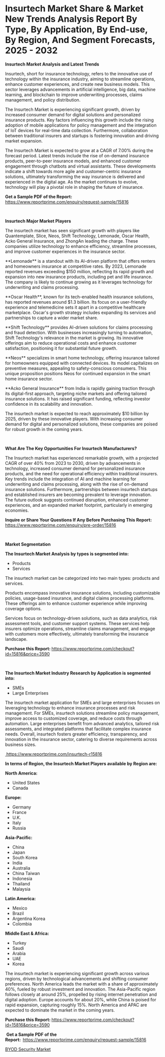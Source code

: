 <p><h1>Insurtech Market Share & Market New Trends Analysis Report By Type, By Application, By End-use, By Region, And Segment Forecasts, 2025 - 2032</h1></p><p><strong>Insurtech Market Analysis and Latest Trends</strong></p>
<p><p>Insurtech, short for insurance technology, refers to the innovative use of technology within the insurance industry, aiming to streamline operations, enhance customer experiences, and create new business models. This sector leverages advancements in artificial intelligence, big data, machine learning, and blockchain to improve underwriting processes, claims management, and policy distribution.</p><p>The Insurtech Market is experiencing significant growth, driven by increased consumer demand for digital solutions and personalized insurance products. Key factors influencing this growth include the rising adoption of mobile applications for policy management and the integration of IoT devices for real-time data collection. Furthermore, collaboration between traditional insurers and startups is fostering innovation and driving market expansion.</p><p>The Insurtech Market is expected to grow at a CAGR of 7.00% during the forecast period. Latest trends include the rise of on-demand insurance products, peer-to-peer insurance models, and enhanced customer engagement through chatbots and virtual assistants. These developments indicate a shift towards more agile and customer-centric insurance solutions, ultimately transforming the way insurance is delivered and experienced in the digital age. As the market continues to evolve, technology will play a pivotal role in shaping the future of insurance.</p></p>
<p><strong>Get a Sample PDF of the Report:&nbsp;</strong> <a href="https://www.reportprime.com/enquiry/request-sample/15816?utm_campaign=1720&utm_medium=2&utm_source=Github&utm_content=ia&utm_term=20032025&utm_id=insurtech">https://www.reportprime.com/enquiry/request-sample/15816</a></p>
<p>&nbsp;</p>
<p><strong>Insurtech Major Market Players</strong></p>
<p><p>The insurtech market has seen significant growth with players like Quantemplate, Slice, Neos, Shift Technology, Lemonade, Oscar Health, Acko General Insurance, and ZhongAn leading the charge. These companies utilize technology to enhance efficiency, streamline processes, and improve customer experiences in the insurance sector.</p><p>**Lemonade** is a standout with its AI-driven platform that offers renters and homeowners insurance at competitive rates. By 2023, Lemonade reported revenues exceeding $150 million, reflecting its rapid growth and expansion into new insurance products, including pet and life insurance. The company is likely to continue growing as it leverages technology for underwriting and claims processing.</p><p>**Oscar Health**, known for its tech-enabled health insurance solutions, has reported revenues around $1.3 billion. Its focus on a user-friendly experience and telemedicine sets it apart in a competitive healthcare marketplace. Oscar's growth strategy includes expanding its services and partnerships to capture a wider market share.</p><p>**Shift Technology** provides AI-driven solutions for claims processing and fraud detection. With businesses increasingly turning to automation, Shift Technology's relevance in the market is growing. Its innovative offerings aim to reduce operational costs and enhance customer satisfaction, positioning it for substantial future growth.</p><p>**Neos** specializes in smart home technology, offering insurance tailored for homeowners equipped with connected devices. Its model capitalizes on preventive measures, appealing to safety-conscious consumers. This unique proposition positions Neos for continued expansion in the smart home insurance sector.</p><p>**Acko General Insurance** from India is rapidly gaining traction through its digital-first approach, targeting niche markets and offering tailored insurance solutions. It has raised significant funding, reflecting investor confidence in its scalability and innovation.</p><p>The insurtech market is expected to reach approximately $10 billion by 2025, driven by these innovative players. With increasing consumer demand for digital and personalized solutions, these companies are poised for robust growth in the coming years.</p></p>
<p>&nbsp;</p>
<p><strong>What Are The Key Opportunities For Insurtech Manufacturers?</strong></p>
<p><p>The Insurtech market has experienced remarkable growth, with a projected CAGR of over 40% from 2023 to 2030, driven by advancements in technology, increased consumer demand for personalized insurance products, and the need for operational efficiency within traditional insurers. Key trends include the integration of AI and machine learning for underwriting and claims processing, along with the rise of on-demand insurance solutions. Furthermore, partnerships between insurtech startups and established insurers are becoming prevalent to leverage innovation. The future outlook suggests continued disruption, enhanced customer experiences, and an expanded market footprint, particularly in emerging economies.</p></p>
<p><strong>Inquire or Share Your Questions If Any Before Purchasing This Report:</strong> <a href="https://www.reportprime.com/enquiry/pre-order/15816?utm_campaign=1720&utm_medium=2&utm_source=Github&utm_content=ia&utm_term=20032025&utm_id=insurtech">https://www.reportprime.com/enquiry/pre-order/15816</a></p>
<p>&nbsp;</p>
<p><strong>Market Segmentation</strong></p>
<p><strong>The Insurtech Market Analysis by types is segmented into:</strong></p>
<p><ul><li>Products</li><li>Services</li></ul></p>
<p><p>The insurtech market can be categorized into two main types: products and services. </p><p>Products encompass innovative insurance solutions, including customizable policies, usage-based insurance, and digital claims processing platforms. These offerings aim to enhance customer experience while improving coverage options. </p><p>Services focus on technology-driven solutions, such as data analytics, risk assessment tools, and customer support systems. These services help insurers optimize operations, streamline claims management, and engage with customers more effectively, ultimately transforming the insurance landscape.</p></p>
<p><strong>Purchase this Report:&nbsp;</strong><a href="https://www.reportprime.com/checkout?id=15816&price=3590&utm_campaign=1720&utm_medium=2&utm_source=Github&utm_content=ia&utm_term=20032025&utm_id=insurtech">https://www.reportprime.com/checkout?id=15816&price=3590</a></p>
<p>&nbsp;</p>
<p><strong>The Insurtech Market Industry Research by Application is segmented into:</strong></p>
<p><ul><li>SMEs</li><li>Large Enterprises</li></ul></p>
<p><p>The insurtech market application for SMEs and large enterprises focuses on leveraging technology to enhance insurance processes and risk management. For SMEs, insurtech solutions streamline policy management, improve access to customized coverage, and reduce costs through automation. Large enterprises benefit from advanced analytics, tailored risk assessments, and integrated platforms that facilitate complex insurance needs. Overall, insurtech fosters greater efficiency, transparency, and innovation in the insurance sector, catering to diverse requirements across business sizes.</p></p>
<p><a href="https://www.reportprime.com/insurtech-r15816?utm_campaign=1720&utm_medium=2&utm_source=Github&utm_content=ia&utm_term=20032025&utm_id=insurtech">&nbsp;https://www.reportprime.com/insurtech-r15816</a></p>
<p><strong>In terms of Region, the Insurtech Market Players available by Region are:</strong></p>
<p>
    <p> <strong> North America: </strong>
        <ul>
            <li>United States</li>
            <li>Canada</li>
        </ul>
        </p> 
    <p> <strong> Europe: </strong>
        <ul>
            <li>Germany</li>
            <li>France</li>
            <li>U.K.</li>
            <li>Italy</li>
            <li>Russia</li>
        </ul>
        </p> 
    <p> <strong> Asia-Pacific: </strong>
        <ul>
            <li>China</li>
            <li>Japan</li>
            <li>South Korea</li>
            <li>India</li>
            <li>Australia</li>
            <li>China Taiwan</li>
            <li>Indonesia</li>
            <li>Thailand</li>
            <li>Malaysia</li>
        </ul>
        </p> 
    <p> <strong> Latin America: </strong>
        <ul>
            <li>Mexico</li>
            <li>Brazil</li>
            <li>Argentina Korea</li>
            <li>Colombia</li>
        </ul>
        </p> 
    <p> <strong> Middle East & Africa: </strong>
        <ul>
            <li>Turkey</li>
            <li>Saudi</li>
            <li>Arabia</li>
            <li>UAE</li>
            <li>Korea</li>
        </ul>
    </p>
    </p>
<p><p>The insurtech market is experiencing significant growth across various regions, driven by technological advancements and shifting consumer preferences. North America leads the market with a share of approximately 40%, fueled by robust investment and innovation. The Asia-Pacific region follows closely at around 25%, propelled by rising internet penetration and digital adoption. Europe accounts for about 20%, while China is poised for rapid expansion, capturing roughly 15%. North America and APAC are expected to dominate the market in the coming years.</p></p>
<p><strong>Purchase this Report: </strong><a href="https://www.reportprime.com/checkout?id=15816&price=3590&utm_campaign=1720&utm_medium=2&utm_source=Github&utm_content=ia&utm_term=20032025&utm_id=insurtech">https://www.reportprime.com/checkout?id=15816&price=3590</a></p>
<p>&nbsp;<strong>Get a Sample PDF of the Report:&nbsp;&nbsp;</strong><a href="https://www.reportprime.com/enquiry/request-sample/15816?utm_campaign=1720&utm_medium=2&utm_source=Github&utm_content=ia&utm_term=20032025&utm_id=insurtech">https://www.reportprime.com/enquiry/request-sample/15816</a></p>
<p><strong></strong></p>
<p><p><a href="https://github.com/OlenFleming68/Market-Research-Report-List-1/blob/main/byod-security-market.md?utm_campaign=1720&utm_medium=2&utm_source=Github&utm_content=ia&utm_term=20032025&utm_id=insurtech">BYOD Security Market</a></p></p>